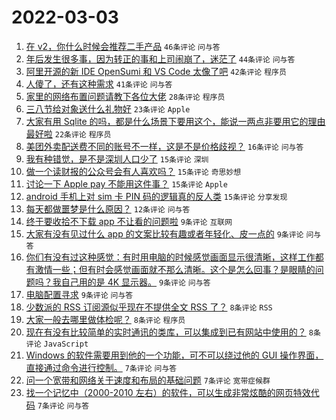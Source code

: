 # 2022-03-03

1. [在 v2，你什么时候会推荐二手产品](https://www.v2ex.com/t/837617) `46条评论` `问与答`
1. [年后发生很多事，因为转正的事和上司闹崩了，迷茫了](https://www.v2ex.com/t/837597) `44条评论` `问与答`
1. [阿里开源的新 IDE OpenSumi 和 VS Code 太像了吧](https://www.v2ex.com/t/837645) `42条评论` `程序员`
1. [人傻了，还有这种需求](https://www.v2ex.com/t/837625) `41条评论` `问与答`
1. [家里的网络布置问题请教下各位大佬](https://www.v2ex.com/t/837580) `28条评论` `程序员`
1. [三八节给对象送什么礼物好](https://www.v2ex.com/t/837593) `23条评论` `Apple`
1. [大家有用 Sqlite 的吗，都是什么场景下要用这个，能说一两点非要用它的理由最好啦](https://www.v2ex.com/t/837599) `22条评论` `程序员`
1. [美团外卖配送费不同的账号不一样，这是不是价格歧视？](https://www.v2ex.com/t/837634) `16条评论` `问与答`
1. [我有种错觉，是不是深圳人口少了](https://www.v2ex.com/t/837637) `15条评论` `深圳`
1. [做一个读财报的公众号会有人喜欢吗？](https://www.v2ex.com/t/837631) `15条评论` `奇思妙想`
1. [讨论一下 Apple pay 不能用这件事？](https://www.v2ex.com/t/837608) `15条评论` `Apple`
1. [android 手机上对 sim 卡 PIN 码的逻辑真的反人类](https://www.v2ex.com/t/837594) `15条评论` `分享发现`
1. [每天都做噩梦是什么原因？](https://www.v2ex.com/t/837595) `12条评论` `问与答`
1. [终于要收拾不下载 app 不让看的问题啦](https://www.v2ex.com/t/837663) `9条评论` `互联网`
1. [大家有没有见过什么 app 的文案比较有趣或者年轻化、皮一点的](https://www.v2ex.com/t/837591) `9条评论` `问与答`
1. [你们有没有过这种感觉：有时用电脑的时候感觉画面显示很清晰，这样工作都有激情一些；但有时会感觉画面就不那么清晰。这个是怎么回事？是眼睛的问题吗？我自己用的是 4K 显示器。](https://www.v2ex.com/t/837590) `9条评论` `问与答`
1. [电脑配置寻求](https://www.v2ex.com/t/837583) `9条评论` `问与答`
1. [少数派的 RSS 订阅源似乎现在不提供全文 RSS 了？](https://www.v2ex.com/t/837647) `8条评论` `RSS`
1. [大家一般去哪里做体检呢？](https://www.v2ex.com/t/837586) `8条评论` `程序员`
1. [现在有没有比较简单的实时通讯的类库，可以集成到已有网站中使用的？](https://www.v2ex.com/t/837577) `8条评论` `JavaScript`
1. [Windows 的软件需要用到他的一个功能，可不可以绕过他的 GUI 操作界面，直接通过命令进行控制。](https://www.v2ex.com/t/837648) `7条评论` `问与答`
1. [问一个宽带和网络关于速度和布局的基础问题](https://www.v2ex.com/t/837618) `7条评论` `宽带症候群`
1. [找一个记忆中（2000-2010 左右）的软件，可以生成非常炫酷的网页特效代码](https://www.v2ex.com/t/837611) `7条评论` `问与答`
